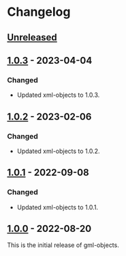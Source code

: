 # Changelog

## [Unreleased]

## [1.0.3] - 2023-04-04
### Changed
- Updated xml-objects to 1.0.3.

## [1.0.2] - 2023-02-06
### Changed
- Updated xml-objects to 1.0.2.

## [1.0.1] - 2022-09-08
### Changed
- Updated xml-objects to 1.0.1.

## [1.0.0] - 2022-08-20
This is the initial release of gml-objects.

[Unreleased]: https://github.com/xmlobjects/gml-objects/compare/v1.0.3...HEAD
[1.0.3]: https://github.com/xmlobjects/gml-objects/releases/tag/v1.0.3
[1.0.2]: https://github.com/xmlobjects/gml-objects/releases/tag/v1.0.2
[1.0.1]: https://github.com/xmlobjects/gml-objects/releases/tag/v1.0.1
[1.0.0]: https://github.com/xmlobjects/gml-objects/releases/tag/v1.0.0